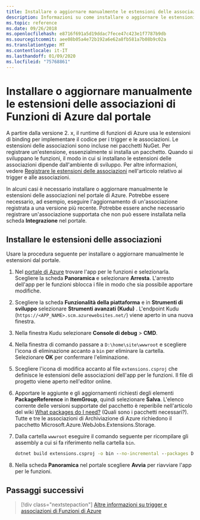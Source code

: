 ```yaml
---
title: Installare o aggiornare manualmente le estensioni delle associazioni di Funzioni di Azure
description: Informazioni su come installare o aggiornare le estensioni di associazione di Funzioni di Azure per le app per le funzioni distribuite.
ms.topic: reference
ms.date: 09/26/2018
ms.openlocfilehash: e8716f691a5d19ddac7fece47c423e1f7787b9db
ms.sourcegitcommit: aee08b05a4e72b192a6e62a8fb581a7b08b9c02a
ms.translationtype: MT
ms.contentlocale: it-IT
ms.lasthandoff: 01/09/2020
ms.locfileid: "75768861"
---
```

# <a name="manually-install-or-update-azure-functions-binding-extensions-from-the-portal"></a>Installare o aggiornare manualmente le estensioni delle associazioni di Funzioni di Azure dal portale

A partire dalla versione 2. x, il runtime di funzioni di Azure usa le estensioni di binding per implementare il codice per i trigger e le associazioni. Le estensioni delle associazioni sono incluse nei pacchetti NuGet. Per registrare un'estensione, essenzialmente si installa un pacchetto. Quando si sviluppano le funzioni, il modo in cui si installano le estensioni delle associazioni dipende dall'ambiente di sviluppo. Per altre informazioni, vedere [Registrare le estensioni delle associazioni](./functions-bindings-register.md) nell'articolo relativo ai trigger e alle associazioni.

In alcuni casi è necessario installare o aggiornare manualmente le estensioni delle associazioni nel portale di Azure. Potrebbe essere necessario, ad esempio, eseguire l'aggiornamento di un'associazione registrata a una versione più recente. Potrebbe essere anche necessario registrare un'associazione supportata che non può essere installata nella scheda **Integrazione** nel portale.

## <a name="install-a-binding-extension"></a>Installare le estensioni delle associazioni

Usare la procedura seguente per installare o aggiornare manualmente le estensioni dal portale.

1. Nel [portale di Azure](https://portal.azure.com) trovare l'app per le funzioni e selezionarla. Scegliere la scheda **Panoramica** e selezionare **Arresta**.  L'arresto dell'app per le funzioni sblocca i file in modo che sia possibile apportare modifiche.

1. Scegliere la scheda **Funzionalità della piattaforma** e in **Strumenti di sviluppo** selezionare **Strumenti avanzati (Kudu)** . L'endpoint Kudu (`https://<APP_NAME>.scm.azurewebsites.net/`) viene aperto in una nuova finestra.

1. Nella finestra Kudu selezionare **Console di debug** > **CMD**.  

1. Nella finestra di comando passare a `D:\home\site\wwwroot` e scegliere l'icona di eliminazione accanto a `bin` per eliminare la cartella. Selezionare **OK** per confermare l'eliminazione.

1. Scegliere l'icona di modifica accanto al file `extensions.csproj` che definisce le estensioni delle associazioni dell'app per le funzioni. Il file di progetto viene aperto nell'editor online.

1. Apportare le aggiunte e gli aggiornamenti richiesti degli elementi **PackageReference** in **ItemGroup**, quindi selezionare **Salva**. L'elenco corrente delle versioni supportate del pacchetto è reperibile nell'articolo del wiki [What packages do I need?](https://github.com/Azure/azure-functions-host/wiki/Updating-your-function-app-extensions#what-nuget-packages-do-i-need) (Quali sono i pacchetti necessari?). Tutte e tre le associazioni di Archiviazione di Azure richiedono il pacchetto Microsoft.Azure.WebJobs.Extensions.Storage.

1. Dalla cartella `wwwroot` eseguire il comando seguente per ricompilare gli assembly a cui si fa riferimento nella cartella `bin`.

    ```cmd
    dotnet build extensions.csproj -o bin --no-incremental --packages D:\home\.nuget
    ```

1. Nella scheda **Panoramica** nel portale scegliere **Avvia** per riavviare l'app per le funzioni.

## <a name="next-steps"></a>Passaggi successivi

> [!div class="nextstepaction"]
> [Altre informazioni su trigger e associazioni di Funzioni di Azure](functions-triggers-bindings.md)
